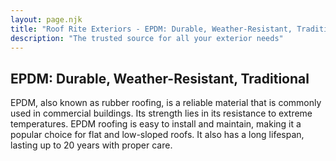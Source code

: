 ```yaml
---
layout: page.njk
title: "Roof Rite Exteriors - EPDM: Durable, Weather-Resistant, Traditional"
description: "The trusted source for all your exterior needs"
---
```


## EPDM: Durable, Weather-Resistant, Traditional

EPDM, also known as rubber roofing, is a reliable material that is commonly used in commercial buildings. Its strength lies in its resistance to extreme temperatures. EPDM roofing is easy to install and maintain, making it a popular choice for flat and low-sloped roofs. It also has a long lifespan, lasting up to 20 years with proper care.
